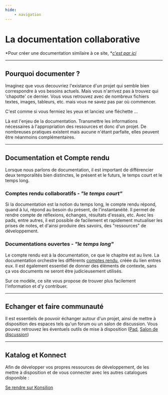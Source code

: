 ```yaml
---
hide:
    - navigation
---
```



# La documentation collaborative

*Pour créer une documentation similaire à ce site, *<i><a href="https://katalog.konsilion.fr/" target="_blank">c'est par ici</a></i>

---

## **Pourquoi documenter ?**

Imaginez que vous decouvriez l'existance d'un projet qui semble bien correspondre à vos besoins actuels. Mais vous n'arrivez pas à trouvez qui 'chapotte' ce dernier. Vous vous retrouvez avec de nombreux fichiers textes, images, tableurs, etc. mais vous ne savez pas par où commencer.

C'est comme si vous fermiez les yeux et lanciez une fléchette ...

Là est l'enjeu de la documentation. Transmettre les informations nécessaires à l'appropriation des ressources et donc d'un projet. De nombreuses pratiques existent mais aucune n'étant parfaite, elles peuvent être néanmoins complémentaires.

---

## **Documentation et Compte rendu**

Lorsque nous parlons de documentation, il est important de différencier deux temporalités bien distinctes, le présent et le futurs, le temps court et le temps long.

### Comptes rendu collaboratifs - *"le temps court"*

Si la documentation est la notion du temps long, le compte rendu répond, quand à lui, répond au besoin du présent, de l'instantanéité. Il permet de rendre compte de réflexions, échanges, résultats d'essais, etc. Avec les pads, entre autres, il est possible de facilement et rapidement mutualiser les prises de notes, et d'ainsi produire des savoirs, des "ressources" de développement.

### Documentations ouvertes - *"le temps long"*

Le compte rendu est à la documentation, ce que le chapitre est au livre. La documentation orchestre les différents [comptes rendu](../pad), créée du lien entres eux.
Il est également essentiel de donner des éléments de contexte, sans ça vos documents ne seront être judicieusement utilisés.

Sur ce modèle, ce site vous propose de trouver plus facilement l'information et d'y contribuer.

---

## **Echanger et faire communauté**

Il est essentiels de pouvoir échanger autour d'un projet, ainsi de mettre à disposition des espaces tels qu'un forum ou un salon de discussion. Vous pouvez retrouvez les éventuels outils de mise à disposition ([Pad](../pad), [Salon de discussion](../chat))

---

## **Katalog et Konnect**

Afin de développer vos propres ressources de développement, de les mettre à disposition et de vous connecter avec les autres catalogues disponible :

<a style="margin-bottom:15px;" class="md-button" href="https://konsilion.fr/wp/recherche-et-developpement/">Se rendre sur Konsilion</a>